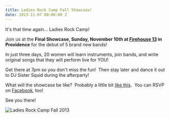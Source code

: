 ```yaml
---
title: Ladies Rock Camp Fall Showcase!
date: 2013-11-07 00:00:00 Z
---
```


It's that time again... Ladies Rock Camp!

Join us at the **Final Showcase, Sunday, November 10th at [Firehouse 13](http://www.fh13.com/venue/) in Providence** for the debut of 5 brand new bands!

In just three days, 20 women will learn instruments, join bands, and write original songs that they will perform live for YOU!

Get there at 7pm so you don't miss the fun!  Then stay later and dance it out to DJ Sister Squid during the afterparty!

What will the showcase be like?  Probably a little bit [like this](http://vimeo.com/21376920).  You can RSVP on [Facebook](https://www.facebook.com/events/254793048004007/), too!

See you there!

![](images/1239030_10151911257251079_512951327_n.jpg "Ladies Rock Camp Fall 2013")
